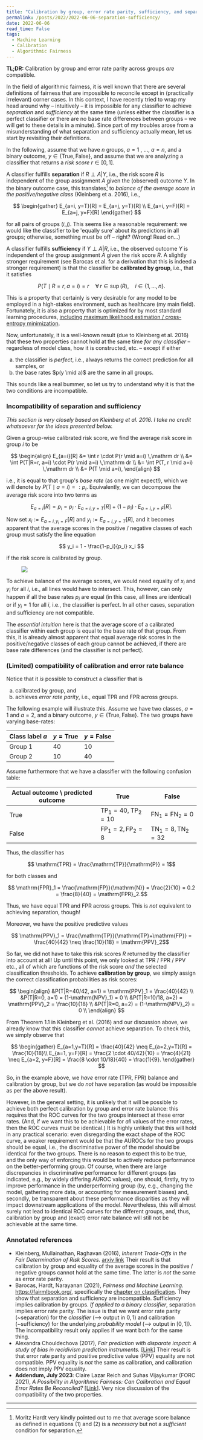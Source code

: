 ```yaml
---
title: "Calibration by group, error rate parity, sufficiency, and separation"
permalink: /posts/2022/2022-06-06-separation-sufficiency/
date: 2022-06-06
read_time: False
tags:
  - Machine Learning
  - Calibration
  - Algorithmic Fairness
---
```


**TL;DR:** Calibration by group and error rate parity across groups *are* compatible.

In the field of algorithmic fairness, it is well known that there are several definitions of fairness that are impossible to reconcile except in (practically irrelevant) corner cases.
In this context, I have recently tried to wrap my head around why – intuitively – it is impossible for any classifier to achieve *separation* and *sufficiency* at the same time (unless either the classifier is a perfect classifier or there are no base rate differences between groups – we will get to these details in a minute).
Since part of my troubles arose from a misunderstanding of what separation and sufficiency actually mean, let us start by revisiting their definitions.

In the following, assume that we have $n$ groups, $a=1$ , ..., $a=n$, and a binary outcome, $y\in \lbrace \text{True}, \text{False} \rbrace$, and assume that we are analyzing a classifier that returns a *risk score* $r\in [0, 1].$ 

A classifier fulfills **separation** if $R \perp A \vert Y$, i.e., the risk score $R$ is independent of the group assignment $A$ given the (observed) outcome $Y$.
In the binary outcome case, this translates[^1] to *balance of the average score in the positive/negative class* (Kleinberg et a. 2016), i.e.,

$$
\begin{gather}
E_{a=i, y=T}[R] = E_{a=j, y=T}[R] \\
E_{a=i, y=F}[R] = E_{a=j, y=F}[R]
\end{gather}
$$

for all pairs of groups $(i,j)$.
This seems like a reasonable requirement: we would like the classifier to be 'equally sure' about its predictions in all groups; otherwise, something must be off – right? (Wrong! Read on...)

A classifier fulfills **sufficiency** if $Y \perp A \vert R$, i.e., the observed outcome $Y$ is independent of the group assignment $A$ given the risk score $R$.
A slightly stronger requirement (see Barocas et al. for a derivation that this is indeed a stronger requirement) is that the classifier be **calibrated by group**, i.e., that it satisfies

$$
P(T \mid R=r, a=i) = r \quad \forall\, r \in \mathop{supp_i}(R), \quad i \in \{1, \ldots, n\}.
$$

This is a property that certainly is very desirable for any model to be employed in a high-stakes environment, such as healthcare (my main field).
Fortunately, it is also a property that is optimized for by most standard learning procedures, [including maximum likelihood estimation / cross-entropy minimization](https://e-pet.github.io/posts/2022/2022-04-03-maximum-likelihood/).

Now, unfortunately, it is a well-known result (due to Kleinberg et al. 2016) that these two properties cannot hold at the same time *for any classifier* – regardless of model class, how it is constructed, etc. – except if either
<ol type="a">
  <li>the classifier is <i>perfect</i>, i.e., always returns the correct prediction for all samples, or</li>
  <li>the base rates $p(y \mid a)$ are the same in all groups.</li>
</ol>
This sounds like a real bummer, so let us try to understand why it is that the two conditions are incompatible.

### Incompatibility of separation and sufficiency
*This section is very closely based on Kleinberg et al. 2016. I take no credit whatsoever for the ideas presented below.*

Given a group-wise calibrated risk score, we find the average risk score in group $i$ to be

$$
\begin{align}
E_{a=i}[R] &= \int r \cdot P(r \mid a=i) \,\mathrm dr \\
&= \int P(T|R=r, a=i) \cdot P(r \mid a=i) \,\mathrm dr \\
&= \int P(T, r \mid a=i) \,\mathrm dr \\
&= P(T \mid a=i),
\end{align}
$$

i.e., it is equal to that group's _base rate_ (as one might expect!), which we will denote by $P(T \mid a=i) =: p_i$.
Equivalently, we can decompose the average risk score into two terms as

$$
E_{a=i}[R] = p_i = p_i \cdot E_{a=i, y=T}[R] + (1-p_i) \cdot E_{a=i, y=F}[R].
$$

Now set $x_i := E_{a=i, y_i=F}[R]$ and $y_i := E_{a=i, y=T}[R]$, and it becomes apparent that the average scores in the positive / negative classes of each group must satisfy the line equation

$$
	y_i = 1 - \frac{1-p_i}{p_i} x_i
$$

if the risk score is calibrated by group.

<figure style="width: 450px" class="align-center">
  <a href="/images/2022-01-19-Separation-sufficiency.png" title="Visualization of the incompatibility of separation and sufficiency" alt="Visualization of the incompatibility of separation and sufficiency">
  <img src="/images/2022-01-19-Separation-sufficiency.png"></a>
</figure>

To achieve balance of the average scores, we would need equality of $x_i$ and $y_i$ for all $i$, i.e., all lines would have to intersect.
This, however, can only happen if all the base rates $p_i$ are equal (in this case, all lines are identical) or if $y_i=1$ for all $i$, i.e., the classifier is perfect.
In all other cases, separation and sufficiency are not compatible.

The *essential intuition* here is that the average score of a calibrated classifier within each group is equal to the base rate of that group.
From this, it is already almost apparent that equal average risk scores in the positive/negative classes of each group cannot be achieved, if there are base rate differences (and the classifier is not perfect).


### (Limited) compatibility of calibration and error rate balance
Notice that it *is* possible to construct a classifier that is 
<ol type="a">
  <li>calibrated by group, and</li>
  <li>achieves <i>error rate parity</i>, i.e., equal TPR and FPR across groups.</li>
</ol>

The following example will illustrate this.
Assume we have two classes, $a=1$ and $a=2$, and a binary outcome, $y\in \lbrace \text{True}, \text{False} \rbrace$. The two groups have varying base-rates:
 
Class label $a$ |  $y=\text{True}$ | $y=\text{False}$
--------- |  - | -
  Group 1  | 40 | 10
  Group 2  | 10 | 40

Assume furthermore that we have a classifier with the following confusion table:

Actual outcome \ predicted outcome | True | False
---- | ----- | ----
True | $\mathrm{TP}_1=40$, $\mathrm{TP}_2=10$ | $\mathrm{FN}_1=\mathrm{FN}_2=0$
False | $\mathrm{FP}_1=2, \mathrm{FP}_2=8$ | $\mathrm{TN}_1=8, \mathrm{TN}_2=32$

Thus, the classifier has

$$ \mathrm{TPR} = \frac{\mathrm{TP}}{\mathrm{P}} = 1$$

for both classes and

$$ \mathrm{FPR}_1 = \frac{\mathrm{FP}}{\mathrm{N}} = \frac{2}{10} = 0.2 = \frac{8}{40} = \mathrm{FPR}_2.$$

Thus, we have equal $\mathrm{TPR}$ and $\mathrm{FPR}$ across groups.
This is *not* equivalent to achieving separation, though!

Moreover, we have the positive predictive values

$$ \mathrm{PPV}_1 = \frac{\mathrm{TP}}{\mathrm{TP}+\mathrm{FP}} = \frac{40}{42} \neq \frac{10}{18} = \mathrm{PPV}_2$$

So far, we did not have to take this risk scores $R$ returned by the classifier into account at all!
Up until this point, we only looked at $\mathrm{TPR}$ / $\mathrm{FPR}$ / $\mathrm{PPV}$ etc., all of which are functions of the risk score _and_ the selected classification thresholds.
To achieve **calibration by group**, we simply assign the correct classification probabilities as risk scores:

$$
\begin{align}
&P(T|R=40/42, a=1) = \mathrm{PPV}_1 = \frac{40}{42} \\
&P(T|R=0, a=1) = (1-\mathrm{NPV}_1) = 0 \\
&P(T|R=10/18, a=2) = \mathrm{PPV}_2 = \frac{10}{18} \\
&P(T|R=0, a=2) = (1-\mathrm{NPV}_2) = 0 \\
\end{align}
$$

From Theorem 1.1 in Kleinberg et al. (2016) and our discussion above, we already know that this classifier *cannot* achieve separation. To check this, we simply observe that

$$
\begin{gather}
E_{a=1,y=T}[R] = \frac{40}{42} \neq E_{a=2,y=T}[R] = \frac{10}{18}\\
E_{a=1, y=F}[R] = \frac{2 \cdot 40/42}{10} = \frac{4}{21} \neq E_{a=2, y=F}[R] = \frac{8 \cdot 10/18}{40} = \frac{1}{9}.
\end{gather}
$$

So, in the example above, we *have* error rate ($\mathrm{TPR}$, $\mathrm{FPR}$) balance and calibration by group, but we do *not* have separation (as would be impossible as per the above result).

However, in the general setting, it is unlikely that it will be possible to achieve both perfect calibration by group and error rate balance:
this requires that the ROC curves for the two groups intersect at these error rates.
(And, if we want this to be achievable for _all_ values of the error rates, then the ROC curves must be identical.)
It is highly unlikely that this will hold in any practical scenario:
even disregarding the exact shape of the ROC curve, a weaker requirement would be that the AUROCs for the two groups should be equal, i.e., the discriminative power of the model should be identical for the two groups.
There is no reason to expect this to be true, and the only way of enforcing this would be to actively reduce performance on the better-performing group.
Of course, when there are large discrepancies in discriminative performance for different groups (as indicated, e.g., by widely differing AUROC values), one should, firstly, try to improve performance in the underperforming group (by, e.g., changing the model, gathering more data, or accounting for measurement biases) and, secondly, be transparent about these performance disparities as they will impact downstream applications of the model.
Nevertheless, this will almost surely not lead to identical ROC curves for the different groups, and, thus, calibration by group and (exact) error rate balance will still not be achievable at the same time.

### Annotated references
- Kleinberg, Mullainathan, Raghavan (2016), *Inherent Trade-Offs in the Fair Determination of Risk Scores.* [arxiv link](http://arxiv.org/abs/1609.05807v2) Their result is that calibration by group and equality of the average scores in the positive / negative groups cannot hold at the same time. The latter is *not* the same as error rate parity.
- Barocas, Hardt, Narayanan (2021), *Fairness and Machine Learning*. <https://fairmlbook.org/>, specifically the [chapter on classification](https://fairmlbook.org/classification.html). They show that separation and sufficiency are incompatible. Sufficiency implies calibration by groups. *If applied to a binary classifier*, separation implies error rate parity. The issue is that we want error rate parity (~separation) for the *classifier* (--> output in ${0,1}$) and calibration (~sufficiency) for the underlying *probability model* (--> output in $[0,1]$). The incompatibility result only applies if we want both for the same thing.
- Alexandra Chouldechova (2017), *Fair prediction with disparate impact: A study of bias in recidivism prediction instruments.* [[Link]](https://doi.org/10.1089/big.2016.0047) Their result is that error rate parity and positive predictive value (PPV) equality are not compatible. PPV equality is *not* the same as calibration, and calibration does not imply PPV equality.
- **Addendum, July 2023**: Claire Lazar Reich and Suhas Vijaykumar (FORC 2021), *A Possibility in Algorithmic Fairness: Can Calibration and Equal Error Rates Be Reconciled?* [[Link]](https://drops.dagstuhl.de/opus/volltexte/2021/13872/pdf/LIPIcs-FORC-2021-4.pdf). Very nice discussion of the compatibility of the two properties.


[^1]: Moritz Hardt very kindly pointed out to me that average score balance as defined in equations (1) and (2) is a *necessary* but not a *sufficient* condition for separation.

-----
